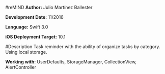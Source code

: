 #reMIND
**Author:** Julio Martínez Ballester

**Development Date:** 11/2016

**Language:** Swift 3.0

**iOS Deployment Target:** 10.1

#Description
Task reminder with the ability of organize tasks by category. Using local storage.

**Working with:** UserDefaults, StorageManager, CollectionView, AlertController